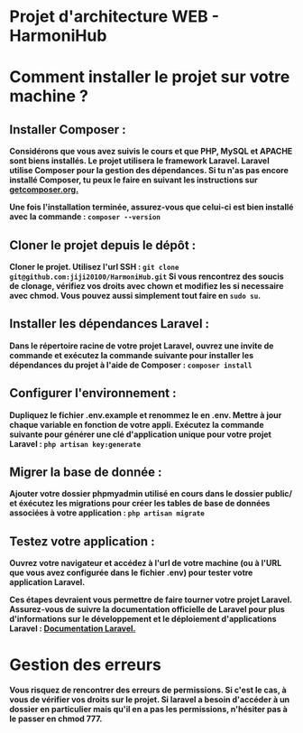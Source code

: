 # Projet d'architecture WEB - HarmoniHub

<h1>Comment installer le projet sur <b>votre machine<b> ?</h1>

<h2>Installer Composer :</h2>

Considérons que vous avez suivis le cours et que PHP, MySQL et APACHE sont biens installés. Le projet utilisera le framework Laravel.
Laravel utilise Composer pour la gestion des dépendances. Si tu n'as pas encore installé Composer, tu peux le faire en suivant les instructions sur <a href="getcomposer.org">getcomposer.org.</a>

Une fois l'installation terminée, assurez-vous que celui-ci est bien installé avec la commande : `composer --version`

<h2>Cloner le projet depuis le dépôt :</h2>

Cloner le projet. Utilisez l'url SSH : `git clone git@github.com:jiji20100/HarmoniHub.git`
Si vous rencontrez des soucis de clonage, vérifiez vos droits avec chown et modifiez les si necessaire avec chmod. Vous pouvez aussi simplement tout faire en `sudo su`.

<h2>Installer les dépendances Laravel :</h2>

Dans le répertoire racine de votre projet Laravel, ouvrez une invite de commande et exécutez la commande suivante pour installer les dépendances du projet à l'aide de Composer : `composer install`

<h2>Configurer l'environnement :</h2>

Dupliquez le fichier .env.example et renommez le en .env. Mettre à jour chaque variable en fonction de votre appli.
Exécutez la commande suivante pour générer une clé d'application unique pour votre projet Laravel : `php artisan key:generate`

<h2> Migrer la base de donnée :</h2>

Ajouter votre dossier phpmyadmin utilisé en cours dans le dossier public/ et éxécutez les migrations pour créer les tables de base de données associées à votre application : `php artisan migrate`

<h2>Testez votre application :</h2>

Ouvrez votre navigateur et accédez à l'url de votre machine (ou à l'URL que vous avez configurée dans le fichier .env) pour tester votre application Laravel.

Ces étapes devraient vous permettre de faire tourner votre projet Laravel. Assurez-vous de suivre la documentation officielle de Laravel pour plus d'informations sur le développement et le déploiement d'applications Laravel : <a href="https://laravel.com/docs/10.x">Documentation Laravel.</a>

<h1>Gestion des erreurs</h1>

Vous risquez de rencontrer des erreurs de permissions. Si c'est le cas, à vous de vérifier vos droits sur le projet. Si laravel a besoin d'accéder à un dossier en particulier mais qu'il en a pas les permissions, n'hésiter pas à le passer en chmod 777.
